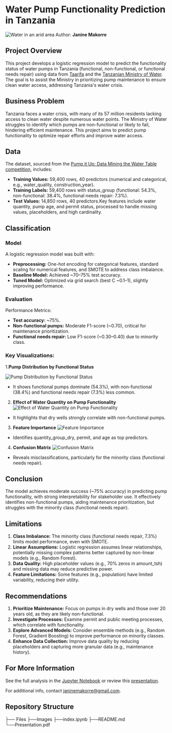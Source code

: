 # Water Pump Functionality Prediction in Tanzania
![Water in an arid area](Images/view-fantasy-landscape-with-surreal-running-water-tap-world-water-day-awareness.jpg)
Author: **Janine Makorre**

## Project Overview
This project develops a logistic regression model to predict the functionality status of water pumps in Tanzania (functional, non-functional, or functional needs repair) using data from [Taarifa](https://taarifa.org/) and the [Tanzanian Ministry of Water](https://www.maji.go.tz/). The goal is to assist the Ministry in prioritizing pump maintenance to ensure clean water access, addressing Tanzania's water crisis.

## Business Problem
Tanzania faces a water crisis, with many of its 57 million residents lacking access to clean water despite numerous water points. The Ministry of Water struggles to identify which pumps are non-functional or likely to fail, hindering efficient maintenance. This project aims to predict pump functionality to optimize repair efforts and improve water access.

## Data
The dataset, sourced from the [Pump it Up: Data Mining the Water Table competition](https://www.drivendata.org/competitions/7/pump-it-up-data-mining-the-water-table/data/), includes:

- **Training Values:** 59,400 rows, 40 predictors (numerical and categorical, e.g., water_quality, construction_year).
- **Training Labels:** 59,400 rows with status_group (functional: 54.3%, non-functional: 38.4%, functional needs repair: 7.3%).
- **Test Values:** 14,850 rows, 40 predictors.Key features include water quantity, pump age, and permit status, processed to handle missing values, placeholders, and high cardinality.

## Classification
### Model
A logistic regression model was built with:

- **Preprocessing:** One-hot encoding for categorical features, standard scaling for numerical features, and SMOTE to address class imbalance.
- **Baseline Model:** Achieved ~70–75% test accuracy.
- **Tuned Model:** Optimized via grid search (best C ~0.1–1), slightly improving performance.

### Evaluation

Performance Metrics:
- **Test accuracy:** ~75%.
- **Non-functional pumps:** Moderate F1-score (~0.70), critical for maintenance prioritization.
- **Functional needs repair:** Low F1-score (~0.30–0.40) due to minority class.


### Key Visualizations:

1.**Pump Distribution by Functional Status**

![Pump Distribution by Functional Status](Images/Pump%20Distribution%20by%20Functional%20Status.png) 

- It shows functional pumps dominate (54.3%), with non-functional (38.4%) and functional needs repair (7.3%) less common.

2. **Effect of Water Quantity on Pump Functionality**
![Effect of Water Quantity on Pump Functionality](Images/Effect%20of%20water%20quantity%20in%20a%20well%20on%20the%20Pump's%20functionality%20status.png)

- It highlights that dry wells strongly correlate with non-functional pumps.

3. **Feature Importance**
![Feature Importance](Images/Top%2010%20Feature%20Importance%20Logistic%20Regression.png)

- Identifies quantity_group_dry, permit, and age as top predictors.


4. **Confusion Matrix**
![Confusion Matrix](Images/Confusion%20Matrix_Tuned%20Logistic%20Regression.png)

- Reveals misclassifications, particularly for the minority class (functional needs repair).

## Conclusion
The model achieves moderate success (~75% accuracy) in predicting pump functionality, with strong interpretability for stakeholder use. It effectively identifies non-functional pumps, aiding maintenance prioritization, but struggles with the minority class (functional needs repair).

## Limitations

1. **Class Imbalance:** The minority class (functional needs repair, 7.3%) limits model performance, even with SMOTE.
2. **Linear Assumptions:** Logistic regression assumes linear relationships, potentially missing complex patterns better captured by non-linear models (e.g., Random Forest).
3. **Data Quality:** High placeholder values (e.g., 70% zeros in amount_tsh) and missing data may reduce predictive power.
4. **Feature Limitations:** Some features (e.g., population) have limited variability, reducing their utility.

## Recommendations

1. **Prioritize Maintenance:** Focus on pumps in dry wells and those over 20 years old, as they are likely non-functional.
2. **Investigate Processes:** Examine permit and public meeting processes, which correlate with functionality.
3. **Explore Advanced Models:** Consider ensemble methods (e.g., Random Forest, Gradient Boosting) to improve performance on minority classes.
4. **Enhance Data Collection:** Improve data quality by reducing placeholders and capturing more granular data (e.g., maintenance history).

##  For More Information
See the full analysis in the [Jupyter Notebook](https://github.com/Uxer-Janine/Flatiron_DS_Phase_3/blob/main/End%20of%20Phase%20Project/index.ipynb) or review this [presentation]().

For additional info, contact [janinemakorre@gmail.com](janinemakorre@gmail.com).

## Repository Structure
├── Files
├──Images
├──index.ipynb
├──README.md
└──Presentation.pdf